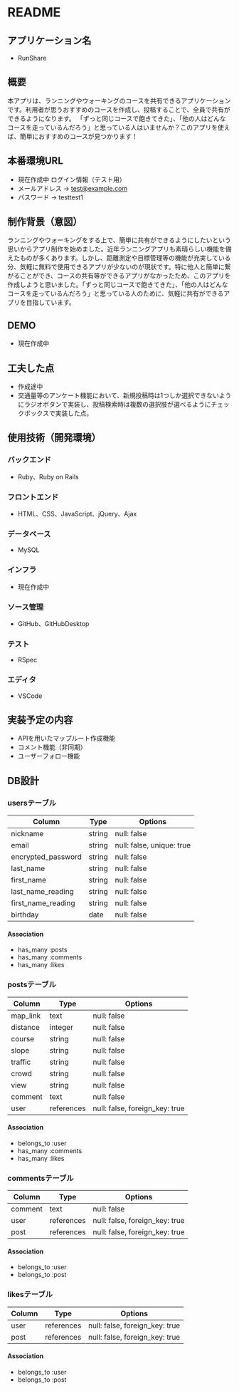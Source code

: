# README
## アプリケーション名
- RunShare

## 概要
本アプリは、ランニングやウォーキングのコースを共有できるアプリケーションです。利用者が思うおすすめのコースを作成し、投稿することで、全員で共有ができるようになります。
「ずっと同じコースで飽きてきた」、「他の人はどんなコースを走っているんだろう」と思っている人はいませんか？このアプリを使えば、簡単におすすめのコースが見つかります！

## 本番環境URL
- 現在作成中
ログイン情報（テスト用）
- メールアドレス → test@example.com
- パスワード → testtest1

## 制作背景（意図）
ランニングやウォーキングをする上で、簡単に共有ができるようにしたいという思いからアプリ制作を始めました。近年ランニングアプリも素晴らしい機能を備えたものが多くあります。しかし、距離測定や目標管理等の機能が充実している分、気軽に無料で使用できるアプリが少ないのが現状です。特に他人と簡単に繋がることができ、コースの共有等ができるアプリがなかったため、このアプリを作成しようと思いました。「ずっと同じコースで飽きてきた」、「他の人はどんなコースを走っているんだろう」と思っている人のために、気軽に共有ができるアプリを目指しています。

## DEMO
- 現在作成中

## 工夫した点
- 作成途中
- 交通量等のアンケート機能において、新規投稿時は1つしか選択できないようにラジオボタンで実装し、投稿検索時は複数の選択肢が選べるようにチェックボックスで実装した点。

## 使用技術（開発環境）
### バックエンド
- Ruby、Ruby on Rails

### フロントエンド
- HTML、CSS、JavaScript、jQuery、Ajax

### データベース
- MySQL

### インフラ
- 現在作成中

### ソース管理
- GitHub、GitHubDesktop

### テスト
- RSpec

### エディタ
- VSCode

## 実装予定の内容
- APIを用いたマップルート作成機能
- コメント機能（非同期）
- ユーザーフォロー機能

## DB設計
### usersテーブル
| Column             | Type    | Options                   |
| ------------------ | ------- | ------------------------- |
| nickname           | string  | null: false               |
| email              | string  | null: false, unique: true |
| encrypted_password | string  | null: false               |
| last_name          | string  | null: false               |
| first_name         | string  | null: false               |
| last_name_reading  | string  | null: false               |
| first_name_reading | string  | null: false               |
| birthday           | date    | null: false               |

#### Association
- has_many :posts
- has_many :comments
- has_many :likes

### postsテーブル
| Column   | Type       | Options                        |
| -------- | ---------- | ------------------------------ |
| map_link | text       | null: false                    |
| distance | integer    | null: false                    |
| course   | string     | null: false                    |
| slope    | string     | null: false                    |
| traffic  | string     | null: false                    |
| crowd    | string     | null: false                    |
| view     | string     | null: false                    |
| comment  | text       | null: false                    |
| user     | references | null: false, foreign_key: true |

#### Association
- belongs_to :user
- has_many :comments
- has_many :likes

### commentsテーブル
| Column  | Type       | Options                        |
| ------- | ---------- | ------------------------------ |
| comment | text       | null: false                    |
| user    | references | null: false, foreign_key: true |
| post    | references | null: false, foreign_key: true |

#### Association
- belongs_to :user
- belongs_to :post

### likesテーブル
| Column  | Type       | Options                        |
| ------- | ---------- | ------------------------------ |
| user    | references | null: false, foreign_key: true |
| post    | references | null: false, foreign_key: true |

#### Association
- belongs_to :user
- belongs_to :post